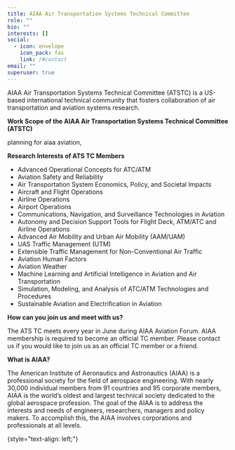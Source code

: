 ```yaml
---
title: AIAA Air Transportation Systems Technical Committee
role: ""
bio: ""
interests: []
social:
  - icon: envelope
    icon_pack: fas
    link: /#contact
email: ""
superuser: true
---
```

AIAA Air Transportation Systems Technical Committee (ATSTC) is a US-based international technical community that fosters collaboration of air transportation and aviation systems research.

**Work Scope of the AIAA Air Transportation Systems Technical Committee (ATSTC)** 

p﻿lanning for aiaa aviation, 

**Research Interests of ATS TC Members**

* Advanced Operational Concepts for ATC/ATM
* Aviation Safety and Reliability
* Air Transportation System Economics, Policy, and Societal Impacts
* A﻿ircraft and Flight Operations
* Airline Operations
* Airport Operations
* Communications, Navigation, and Surveillance Technologies in Aviation
* Autonomy and Decision Support Tools for Flight Deck, ATM/ATC and Airline Operations
* A﻿dvanced Air Mobility and Urban Air Mobility (AAM/UAM)
* U﻿AS Traffic Management (UTM)
* Extensible Traffic Management for Non-Conventional Air Traffic
* A﻿viation Human Factors
* A﻿viation Weather
* M﻿achine Learning and Artificial Intelligence in Aviation and Air Transportation
* Simulation, Modeling, and Analysis of ATC/ATM Technologies and Procedures
* Sustainable Aviation and Electrification in Aviation

**How can you join us and meet with us?**

T﻿he ATS TC meets every year in June during AIAA Aviation Forum. AIAA membership is required to become an official TC member. Please contact us if you would like to join us as an official TC member or a friend. 

**What is AIAA?**

The American Institute of Aeronautics and Astronautics (AIAA) is a professional society for the field of aerospace engineering. With nearly 30,000 individual members from 91 countries and 95 corporate members, AIAA is the world’s oldest and largest technical society dedicated to the global aerospace profession. The goal of the AIAA is to address the interests and needs of engineers, researchers, managers and policy makers. To accomplish this, the AIAA involves corporations and professionals at all levels.

{style="text-align: left;"}